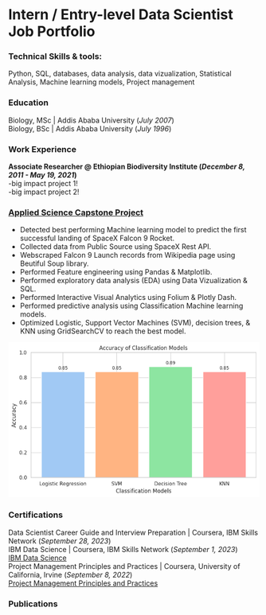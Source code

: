 # Intern / Entry-level Data Scientist Job Portfolio

### Technical Skills & tools: 
Python, SQL, databases, data analysis, data vizualization, Statistical Analysis, Machine learning models, Project management

### Education
Biology, MSc | Addis Ababa University (_July 2007_) <br>
Biology, BSc | Addis Ababa University (_July 1996_)

### Work Experience
**Associate Researcher @ Ethiopian Biodiversity Institute (_December 8, 2011 - May 19, 2021_)** <br>
-big impact project 1! <br>
-big impact project 2!

### [Applied Science Capstone Project](https://github.com/abiyselassie22/testpro/tree/master)
* Detected best performing Machine learning model to predict the first successful landing of SpaceX Falcon 9 Rocket. <br>
* Collected data from Public Source using SpaceX Rest API. <br>
* Webscraped Falcon 9 Launch records from Wikipedia page using Beutiful Soup library. <br>
* Performed Feature engineering using Pandas & Matplotlib.
* Performed exploratory data analysis (EDA) using Data Vizualization & SQL. <br>
* Performed Interactive Visual Analytics using Folium & Plotly Dash. <br>
* Performed predictive analysis using Classification Machine learning models. <br>
* Optimized Logistic, Support Vector Machines (SVM), decision trees, & KNN using GridSearchCV to reach the best model.

![](https://github.com/abiyselassie22/abiyselassie22.github.io/blob/main/assets/ClassificationModel.png)

### Certifications
Data Scientist Career Guide and Interview Preparation | Coursera, IBM Skills Network (_September 28, 2023_) <br>
IBM Data Science | Coursera, IBM Skills Network (_September 1, 2023_) <br>
[IBM Data Science](https://github.com/abiyselassie22/abiyselassie22.github.io/blob/main/assets/IBMDataSciCoursera.pdf) <br>
Project Management Principles and Practices | Coursera, University of California, Irvine (_September 8, 2022_) <br>
[Project Management Principles and Practices](https://github.com/abiyselassie22/abiyselassie22.github.io/blob/main/assets/ProjectManagement_Coursera.pdf)

### Publications
